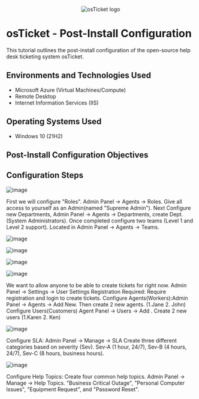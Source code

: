 <p align="center">
<img src="https://i.imgur.com/Clzj7Xs.png" alt="osTicket logo"/>
</p>

<h1>osTicket - Post-Install Configuration</h1>
This tutorial outlines the post-install configuration of the open-source help desk ticketing system osTicket.<br />




<h2>Environments and Technologies Used</h2>

- Microsoft Azure (Virtual Machines/Compute)
- Remote Desktop
- Internet Information Services (IIS)

<h2>Operating Systems Used </h2>

- Windows 10</b> (21H2)

<h2>Post-Install Configuration Objectives</h2>


<h2>Configuration Steps</h2>

<p>
  
![image](https://github.com/Chrismcclendon0/osTicket-Post-Installation-Configuration/assets/144953146/3fb14c96-67fd-47ba-a1f8-02609f7e0a4a)

</p>
<p>
First we will configure "Roles". Admin Panel -> Agents -> Roles. Give all access to yourself as an Admin(named "Supreme Admin"). Next Configure new Departments, Admin Panel -> Agents -> Departments, create Dept.(System Administrators). Once completed configure two teams (Level 1 and Level 2 support). Located in Admin Panel -> Agents -> Teams. 

![image](https://github.com/Chrismcclendon0/osTicket-Post-Installation-Configuration/assets/144953146/0d019a40-0a14-47bf-914d-35b40c25051d)

![image](https://github.com/Chrismcclendon0/osTicket-Post-Installation-Configuration/assets/144953146/1fd7c266-084d-43c3-97d7-424d91d21046)

![image](https://github.com/Chrismcclendon0/osTicket-Post-Installation-Configuration/assets/144953146/2ee861a9-6e23-47a3-8817-fc17af782289)

![image](https://github.com/Chrismcclendon0/osTicket-Post-Installation-Configuration/assets/144953146/4618b84c-6399-4b24-8e11-e3381984c08a)


We want to allow anyone to be able to create tickets for right now. Admin Panel -> Settings -> User Settings
Registration Required: Require registration and login to create tickets. Configure Agents(Workers):Admin Panel -> Agents -> Add New. Then create 2 new agents. (1.Jane 2. John) Configure Users(Customers) Agent Panel -> Users -> Add . Create 2 new users (1.Karen 2. Ken)

![image](https://github.com/Chrismcclendon0/osTicket-Post-Installation-Configuration/assets/144953146/14ea886f-4aad-46e7-a52c-20fe9f413af6)

Configure SLA: Admin Panel -> Manage -> SLA
Create three different categories based on severity (Sev). Sev-A (1 hour, 24/7), Sev-B (4 hours, 24/7), Sev-C (8 hours, business hours).

![image](https://github.com/Chrismcclendon0/osTicket-Post-Installation-Configuration/assets/144953146/f80c7a57-6bef-4f11-8681-be5866a9d267)

Configure Help Topics: Create four common help topics. Admin Panel -> Manage -> Help Topics.
"Business Critical Outage",
"Personal Computer Issues",
"Equipment Request", and "Password Reset".

